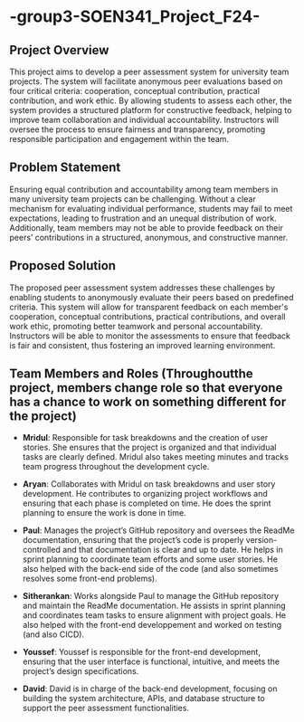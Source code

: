 # -group3-SOEN341_Project_F24-

## Project Overview

This project aims to develop a peer assessment system for university team projects. The system will facilitate anonymous peer evaluations based on four critical criteria: cooperation, conceptual contribution, practical contribution, and work ethic. By allowing students to assess each other, the system provides a structured platform for constructive feedback, helping to improve team collaboration and individual accountability. Instructors will oversee the process to ensure fairness and transparency, promoting responsible participation and engagement within the team.

## Problem Statement

Ensuring equal contribution and accountability among team members in many university team projects can be challenging. Without a clear mechanism for evaluating individual performance, students may fail to meet expectations, leading to frustration and an unequal distribution of work. Additionally, team members may not be able to provide feedback on their peers’ contributions in a structured, anonymous, and constructive manner.

## Proposed Solution

The proposed peer assessment system addresses these challenges by enabling students to anonymously evaluate their peers based on predefined criteria. This system will allow for transparent feedback on each member's cooperation, conceptual contributions, practical contributions, and overall work ethic, promoting better teamwork and personal accountability. Instructors will be able to monitor the assessments to ensure that feedback is fair and consistent, thus fostering an improved learning environment.

## Team Members and Roles (Throughoutthe project, members change role so that everyone has a chance to work on something different for the project)

- **Mridul**:
  Responsible for task breakdowns and the creation of user stories. She ensures that the project is organized and that individual tasks are clearly defined. Mridul also takes meeting minutes and tracks team progress throughout the development cycle.
  
- **Aryan**:
  Collaborates with Mridul on task breakdowns and user story development. He contributes to organizing project workflows and ensuring that each phase is completed on time. He does the sprint planning to ensure the work is done in time.

- **Paul**:
  Manages the project’s GitHub repository and oversees the ReadMe documentation, ensuring that the project’s code is properly version-controlled and that documentation is clear and up to date. He helps in sprint planning to coordinate team efforts and some user stories. He also helped with the back-end side of the code (and also sometimes resolves some front-end problems).

- **Sitherankan**:
  Works alongside Paul to manage the GitHub repository and maintain the ReadMe documentation. He assists in sprint planning and coordinates team tasks to ensure alignment with project goals. He also helped with the front-end developpement and worked on testing (and also CICD).

- **Youssef**:
  Youssef is responsible for the front-end development, ensuring that the user interface is functional, intuitive, and meets the project’s design specifications.

- **David**:
  David is in charge of the back-end development, focusing on building the system architecture, APIs, and database structure to support the peer assessment functionalities.



